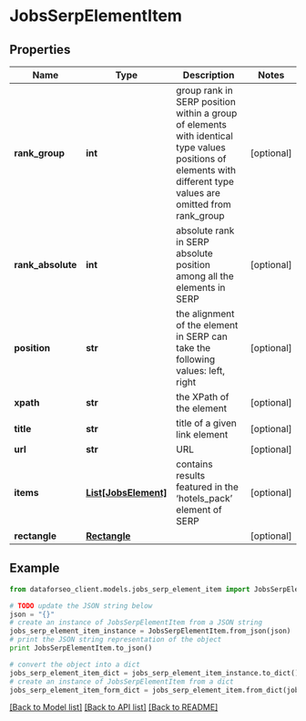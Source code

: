 # JobsSerpElementItem


## Properties

Name | Type | Description | Notes
------------ | ------------- | ------------- | -------------
**rank_group** | **int** | group rank in SERP position within a group of elements with identical type values positions of elements with different type values are omitted from rank_group | [optional] 
**rank_absolute** | **int** | absolute rank in SERP absolute position among all the elements in SERP | [optional] 
**position** | **str** | the alignment of the element in SERP can take the following values: left, right | [optional] 
**xpath** | **str** | the XPath of the element | [optional] 
**title** | **str** | title of a given link element | [optional] 
**url** | **str** | URL | [optional] 
**items** | [**List[JobsElement]**](JobsElement.md) | contains results featured in the ‘hotels_pack’ element of SERP | [optional] 
**rectangle** | [**Rectangle**](Rectangle.md) |  | [optional] 

## Example

```python
from dataforseo_client.models.jobs_serp_element_item import JobsSerpElementItem

# TODO update the JSON string below
json = "{}"
# create an instance of JobsSerpElementItem from a JSON string
jobs_serp_element_item_instance = JobsSerpElementItem.from_json(json)
# print the JSON string representation of the object
print JobsSerpElementItem.to_json()

# convert the object into a dict
jobs_serp_element_item_dict = jobs_serp_element_item_instance.to_dict()
# create an instance of JobsSerpElementItem from a dict
jobs_serp_element_item_form_dict = jobs_serp_element_item.from_dict(jobs_serp_element_item_dict)
```
[[Back to Model list]](../README.md#documentation-for-models) [[Back to API list]](../README.md#documentation-for-api-endpoints) [[Back to README]](../README.md)


